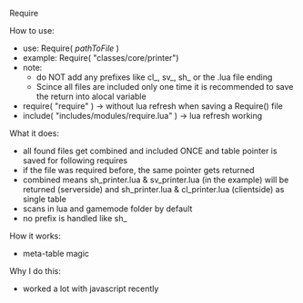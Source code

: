 
  Require

  How to use:
  - use: Require( <i>pathToFile</i> )
  - example: Require( "classes/core/printer")
  - note: 
      - do NOT add any prefixes like cl_, sv_, sh_ or the .lua file ending
      - Scince all files are included only one time it is recommended to save the return into alocal variable
  - require( "require" ) -> without lua refresh when saving a Require() file
  - include( "includes/modules/require.lua" ) -> lua refresh working

  What it does:
  -   all found files get combined and included ONCE and table pointer is saved for following requires
  -   if the file was required before, the same pointer gets returned
  -   combined means sh_printer.lua & sv_printer.lua (in the example) will be returned (serverside) and sh_printer.lua & cl_printer.lua (clientside) as single table
  -   scans in lua and gamemode folder by default
  -   no prefix is handled like sh_

  How it works:
  -   meta-table magic
  
  Why I do this:
  -   worked a lot with javascript recently
